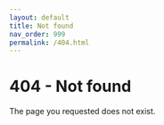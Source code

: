 ```yaml
---
layout: default
title: Not found
nav_order: 999
permalink: /404.html
---
```


# 404 - Not found

The page you requested does not exist.
